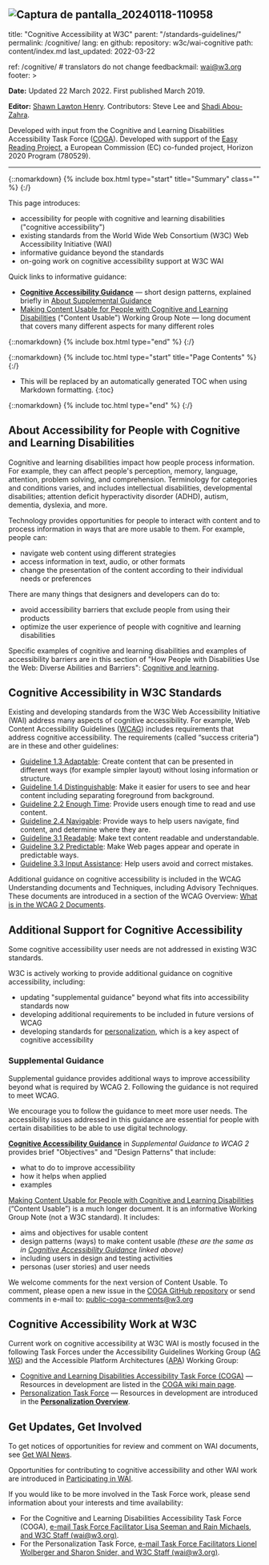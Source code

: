 ![Captura de pantalla_20240118-110958](https://github.com/w3c/wai-cognitive/assets/156836105/d8b4562c-ee43-4a79-b458-5a346ff64e5f)
---
title: "Cognitive Accessibility at W3C"
parent: "/standards-guidelines/"
permalink: /cognitive/
lang: en
github:
  repository: w3c/wai-cognitive
  path: content/index.md
last_updated: 2022-03-22  
  
ref: /cognitive/   # translators do not change 
feedbackmail: wai@w3.org
footer: >
  <p><strong>Date:</strong> Updated 22 March 2022. First published March 2019.</p>
  <p><strong>Editor:</strong> <a href="http://www.w3.org/People/Shawn/">Shawn Lawton Henry</a>. Contributors: Steve Lee and <a href="http://www.w3.org/People/shadi/">Shadi Abou-Zahra</a>.</p>
  <p>Developed with input from the Cognitive and Learning Disabilities Accessibility Task Force (<a href="https://www.w3.org/WAI/PF/cognitive-a11y-tf/">COGA</a>). Developed with support of the <a href="http://www.easyreading.eu/">Easy Reading Project</a>, a European Commission (EC) co-funded project, Horizon 2020 Program (780529).<p>

---

{::nomarkdown}
{% include box.html type="start" title="Summary" class="" %}
{:/}

This page introduces:
* accessibility for people with cognitive and learning disabilities ("cognitive accessibility")
* existing standards from the World Wide Web Consortium (W3C) Web Accessibility Initiative (WAI)
* informative guidance beyond the standards
* on-going work on cognitive accessibility support at W3C WAI

Quick links to informative guidance:
* **[Cognitive Accessibility Guidance](/WCAG2/supplemental/#cognitiveaccessibilityguidance)** &mdash; short design patterns,  explained briefly in [About Supplemental Guidance](/WCAG2/supplemental/about/)
* [Making Content Usable for People with Cognitive and Learning Disabilities](https://www.w3.org/TR/coga-usable/) ("Content Usable") Working Group Note &mdash; long document that covers many different aspects for many different roles

{::nomarkdown}
{% include box.html type="end" %}
{:/}

{::nomarkdown}
{% include toc.html type="start" title="Page Contents" %}
{:/}

- This will be replaced by an automatically generated TOC when using Markdown formatting.
{:toc}

{::nomarkdown}
{% include toc.html type="end" %}
{:/}

## About Accessibility for People with Cognitive and Learning Disabilities

Cognitive and learning disabilities impact how people process information. For example, they can affect people's perception, memory, language, attention, problem solving, and comprehension. Terminology for categories and conditions varies, and includes intellectual disabilities, developmental disabilities; attention deficit hyperactivity disorder (ADHD), autism, dementia, dyslexia, and more.

Technology provides opportunities for people to interact with content and to process information in ways that are more usable to them. For example, people can:
* navigate web content using different strategies
* access information in text, audio, or other formats
* change the presentation of the content according to their individual needs or preferences

There are many things that designers and developers can do to:
* avoid accessibility barriers that exclude people from using their products
* optimize the user experience of people with cognitive and learning disabilities

Specific examples of cognitive and learning disabilities and examples of accessibility barriers are in this section of "How People with Disabilities Use the Web: Diverse Abilities and Barriers": [Cognitive and learning](https://www.w3.org/WAI/people-use-web/abilities-barriers/#cognitive).

## Cognitive Accessibility in W3C Standards

Existing and developing standards from the W3C Web Accessibility Initiative (WAI) address many aspects of cognitive accessibility. For example, Web Content Accessibility Guidelines ([WCAG](https://www.w3.org/WAI/standards-guidelines/wcag/)) includes requirements that address cognitive accessibility. The requirements (called “success criteria”) are in these and other guidelines:

* [Guideline 1.3 Adaptable](https://www.w3.org/WAI/WCAG21/Understanding/adaptable): Create content that can be presented in different ways (for example simpler layout) without losing information or structure.
* [Guideline 1.4 Distinguishable](https://www.w3.org/WAI/WCAG21/Understanding/distinguishable): Make it easier for users to see and hear content including separating foreground from background.
* [Guideline 2.2 Enough Time](https://www.w3.org/WAI/WCAG21/Understanding/enough-time): Provide users enough time to read and use content.
* [Guideline 2.4 Navigable](https://www.w3.org/WAI/WCAG21/Understanding/navigable): Provide ways to help users navigate, find content, and determine where they are.
* [Guideline 3.1 Readable](https://www.w3.org/WAI/WCAG21/Understanding/readable): Make text content readable and understandable.
* [Guideline 3.2 Predictable](https://www.w3.org/WAI/WCAG21/Understanding/predictable): Make Web pages appear and operate in predictable ways.
* [Guideline 3.3 Input Assistance](https://www.w3.org/WAI/WCAG21/Understanding/input-assistance): Help users avoid and correct mistakes.

Additional guidance on cognitive accessibility is included in the WCAG Understanding documents and Techniques, including Advisory Techniques. These documents are introduced in a section of the WCAG Overview: [What is in the WCAG 2 Documents](https://www.w3.org/WAI/standards-guidelines/wcag/#whatis2).

## Additional Support for Cognitive Accessibility

Some cognitive accessibility user needs are not addressed in existing W3C standards.

W3C is actively working to provide additional guidance on cognitive accessibility, including:

* updating "supplemental guidance" beyond what fits into accessibility standards now
* developing additional requirements to be included in future versions of WCAG
* developing standards for [personalization](https://www.w3.org/WAI/personalization/), which is a key aspect of cognitive accessibility

### Supplemental Guidance

Supplemental guidance provides additional ways to improve accessibility beyond what is required by WCAG 2. Following the guidance is not required to meet WCAG.

We encourage you to follow the guidance to meet more user needs. The accessibility issues addressed in this guidance are essential for people with certain disabilities to be able to use digital technology.

**[Cognitive Accessibility Guidance](/WCAG2/supplemental/#cognitiveaccessibilityguidance)** in <cite>Supplemental Guidance to WCAG 2</cite> provides brief "Objectives" and "Design Patterns" that include:
* what to do to improve accessibility
* how it helps when applied
* examples

[Making Content Usable for People with Cognitive and Learning Disabilities](https://www.w3.org/TR/coga-usable/) (“Content Usable”) is a much longer document. It is an informative Working Group Note (not a W3C standard). It includes:
* aims and objectives for usable content
* design patterns (ways) to make content usable _(these are the same as in [Cognitive Accessibility Guidance](/WCAG2/supplemental/#cognitiveaccessibilityguidance) linked above)_
* including users in design and testing activities
* personas (user stories) and user needs

We welcome comments for the next version of Content Usable. To comment, please open a new issue in the [COGA GitHub repository](https://github.com/w3c/coga/issues/new) or send comments in e-mail to: public-coga-comments@w3.org

## Cognitive Accessibility Work at W3C

Current work on cognitive accessibility at W3C WAI is mostly focused in the following Task Forces under the Accessibility Guidelines Working Group ([AG WG](https://www.w3.org/WAI/GL/)) and the Accessible Platform Architectures ([APA](https://www.w3.org/WAI/APA/)) Working Group:

* [Cognitive and Learning Disabilities Accessibility Task Force (COGA)](https://www.w3.org/WAI/PF/cognitive-a11y-tf/) &mdash; Resources in development are listed in the [COGA wiki main page](https://www.w3.org/WAI/PF/cognitive-a11y-tf/wiki/Main_Page).
* [Personalization Task Force](https://www.w3.org/WAI/APA/task-forces/personalization/) &mdash; Resources in development are introduced in the **[Personalization Overview](https://www.w3.org/WAI/personalization/)**.

## Get Updates, Get Involved

To get notices of opportunities for review and comment on WAI documents, see [Get WAI News](https://www.w3.org/WAI/news/subscribe/).

Opportunities for contributing to cognitive accessibility and other WAI work are introduced in [Participating in WAI](https://www.w3.org/WAI/about/participating/).

If you would like to be more involved in the Task Force work, please send information about your interests and time availability:

* For the Cognitive and Learning Disabilities Accessibility Task Force (COGA), [e-mail Task Force Facilitator Lisa Seeman and Rain Michaels, and W3C Staff (wai@w3.org)](mailto:lisa.seeman@zoho.com,rainb@google.com,ran@w3.org,cooper@w3.org?cc=wai@w3.org&subject=Cognitive%20Accessibility%20Task%20Force%20Inquiry).
* For the Personalization Task Force, [e-mail Task Force Facilitators Lionel Wolberger and Sharon Snider, and W3C Staff (wai@w3.org)](mailto:lionel@userway.org,snidersd@us.ibm.com,ran@w3.org?cc=wai@w3.org&subject=Personalization%20Task%20Force%20Inquiry).
